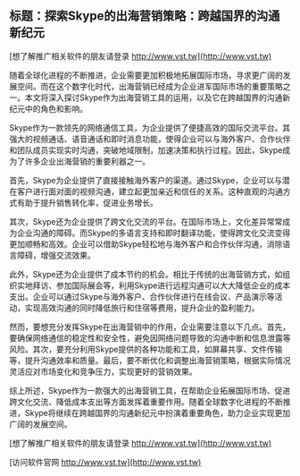 ## **标题：探索Skype的出海营销策略：跨越国界的沟通新纪元**

[想了解推广相关软件的朋友请登录 http://www.vst.tw](http://www.vst.tw)

随着全球化进程的不断推进，企业需要更加积极地拓展国际市场，寻求更广阔的发展空间。而在这个数字化时代，出海营销已经成为企业进军国际市场的重要策略之一。本文将深入探讨Skype作为出海营销工具的运用，以及它在跨越国界的沟通新纪元中的角色和影响。

Skype作为一款领先的网络通信工具，为企业提供了便捷高效的国际交流平台。其强大的视频通话、语音通话和即时消息功能，使得企业可以与海外客户、合作伙伴和团队成员实现实时沟通，突破地域限制，加速决策和执行过程。因此，Skype成为了许多企业出海营销的重要利器之一。

首先，Skype为企业提供了直接接触海外客户的渠道。通过Skype，企业可以与潜在客户进行面对面的视频沟通，建立起更加亲近和信任的关系。这种直观的沟通方式有助于提升销售转化率，促进业务增长。

其次，Skype还为企业提供了跨文化交流的平台。在国际市场上，文化差异常常成为企业沟通的障碍。而Skype的多语言支持和即时翻译功能，使得跨文化交流变得更加顺畅和高效。企业可以借助Skype轻松地与海外客户和合作伙伴沟通，消除语言障碍，增强交流效果。

此外，Skype还为企业提供了成本节约的机会。相比于传统的出海营销方式，如组织实地拜访、参加国际展会等，利用Skype进行远程沟通可以大大降低企业的成本支出。企业可以通过Skype与海外客户、合作伙伴进行在线会议、产品演示等活动，实现高效沟通的同时降低旅行和住宿等费用，提升企业的盈利能力。

然而，要想充分发挥Skype在出海营销中的作用，企业需要注意以下几点。首先，要确保网络通信的稳定性和安全性，避免因网络问题导致的沟通中断和信息泄露等风险。其次，要充分利用Skype提供的各种功能和工具，如屏幕共享、文件传输等，提升沟通效率和质量。最后，要不断优化和调整出海营销策略，根据实际情况灵活应对市场变化和竞争压力，实现更好的营销效果。

综上所述，Skype作为一款强大的出海营销工具，在帮助企业拓展国际市场、促进跨文化交流、降低成本支出等方面发挥着重要作用。随着全球数字化进程的不断推进，Skype将继续在跨越国界的沟通新纪元中扮演着重要角色，助力企业实现更加广阔的发展空间。

[想了解推广相关软件的朋友请登录 http://www.vst.tw](http://www.vst.tw)


[访问软件官网 http://www.vst.tw](http://www.vst.tw)
